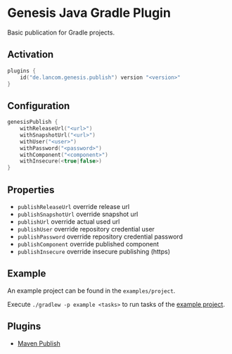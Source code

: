 # Genesis Java Gradle Plugin

Basic publication for Gradle projects. 

## Activation
```kotlin 
plugins {
    id("de.lancom.genesis.publish") version "<version>"
}
```

## Configuration
```kotlin 
genesisPublish {
    withReleaseUrl("<url>") 
    withSnapshotUrl("<url>")
    withUser("<user>")
    withPassword("<password>")
    withComponent("<component>")
    withInsecure(<true|false>)
}
```
## Properties
- `publishReleaseUrl` override release url
- `publishSnapshotUrl` override snapshot url
- `publishUrl` override actual used url
- `publishUser` override repository credential user
- `publishPassword` override repository credential password
- `publishComponent` override published component
- `publishInsecure` override insecure publishing (https)

## Example

An example project can be found in the `examples/project`.

Execute `./gradlew -p example <tasks>` to run tasks of the [example project](./example).

## Plugins

- [Maven Publish](https://docs.gradle.org/current/userguide/publishing_maven.html)
